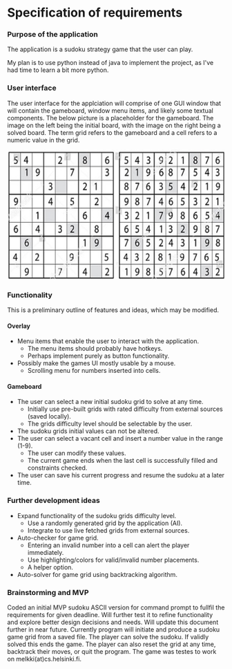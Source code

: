 # Specification of requirements

### Purpose of the application

The application is a sudoku strategy game that the user can play. 

My plan is to use python instead of java to implement the project, as I've had time to learn a bit more python.

### User interface

The user interface for the applciation will comprise of one GUI window that will contain the gameboard, window menu items, and likely some textual components. The below picture is a placeholder for the gameboard. The image on the left being the initial board, with the image on the right being a solved board. The term grid refers to the gameboard and a cell refers to a numeric value in the grid.

<img src="./kuvat/sudoku.jpg" width="600" height="300" />

### Functionality

This is a preliminary outline of features and ideas, which may be modified.

#### Overlay
 
- Menu items that enable the user to interact with the application. 
  - The menu items should probably have hotkeys. 
  - Perhaps implement purely as button functionality.
- Possibly make the games UI mostly usable by a mouse.
  - Scrolling menu for numbers inserted into cells.
  
#### Gameboard

- The user can select a new initial sudoku grid to solve at any time.
  - Initially use pre-built grids with rated difficulty from external sources (saved locally).
  - The grids difficulty level should be selectable by the user.
- The sudoku grids initial values can not be altered.
- The user can select a vacant cell and insert a number value in the range (1-9).
  - The user can modify these values.
  - The current game ends when the last cell is successfully filled and constraints checked. 
- The user can save his current progress and resume the sudoku at a later time. 

### Further development ideas

- Expand functionality of the sudoku grids difficulty level.
  - Use a randomly generated grid by the application (AI).
  - Integrate to use live fetched grids from external sources.
- Auto-checker for game grid.
  - Entering an invalid number into a cell can alert the player immediately.
  - Use highlighting/colors for valid/invalid number placements.
  - A helper option.
- Auto-solver for game grid using backtracking algorithm.

### Brainstorming and MVP

Coded an initial MVP sudoku ASCII version for command prompt to fullfil the requirements for given deadline. Will further test
it to refine functionality and explore better design decisions and needs. Will update this document further in near future.
Currently program will initiate and produce a sudoku game grid from a saved file. The player can solve the sudoku. If validly
solved this ends the game. The player can also reset the grid at any time, backtrack their moves, or quit the program. The game
was testes to work on melkki(at)cs.helsinki.fi.
